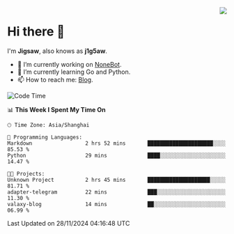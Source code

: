 <a href="#">
  <img align="right" src="https://github-readme-stats.vercel.app/api?username=j1g5awi&count_private=true&show_icons=true&title_color=80070B&text_color=B3B3B3&bg_color=212121&icon_color=80070B" />
</a>

# Hi there 👋

I'm **Jigsaw**, also knows as **j1g5aw**.

- 🔭 I’m currently working on [NoneBot](https://github.com/nonebot).
- 🌱 I’m currently learning Go and Python.
- 📫 How to reach me: [Blog](https://blog.maddestroyer.xyz/).

<!--START_SECTION:waka-->
![Code Time](http://img.shields.io/badge/Code%20Time-1%2C801%20hrs%2027%20mins-blue)

📊 **This Week I Spent My Time On** 

```text
🕑︎ Time Zone: Asia/Shanghai

💬 Programming Languages: 
Markdown                 2 hrs 52 mins       █████████████████████░░░░   85.53 % 
Python                   29 mins             ████░░░░░░░░░░░░░░░░░░░░░   14.47 % 

🐱‍💻 Projects: 
Unknown Project          2 hrs 45 mins       ████████████████████░░░░░   81.71 % 
adapter-telegram         22 mins             ███░░░░░░░░░░░░░░░░░░░░░░   11.30 % 
valaxy-blog              14 mins             ██░░░░░░░░░░░░░░░░░░░░░░░   06.99 % 
```


 Last Updated on 28/11/2024 04:16:48 UTC
<!--END_SECTION:waka-->
